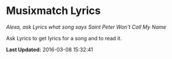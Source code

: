 # Musixmatch Lyrics
*Alexa, ask Lyrics what song says Saint Peter Won't Call My Name*

Ask Lyrics to get lyrics for a song and to read it.

**Last Updated:** 2016-03-08 15:32:41